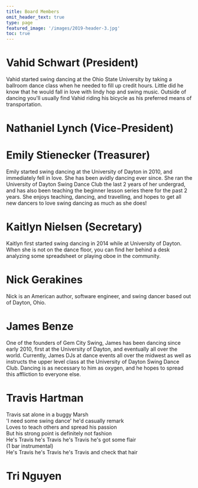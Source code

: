 ```yaml
---
title: Board Members
omit_header_text: true
type: page
featured_image: '/images/2019-header-3.jpg'
toc: true
---
```


# Vahid Schwart (President) 

Vahid started swing dancing at the Ohio State University by taking a ballroom dance class when he needed to fill up credit hours. Little did he know that he would fall in love with lindy hop and swing music. Outside of dancing you'll usually find Vahid riding his bicycle as his preferred means of transportation.

# Nathaniel Lynch (Vice-President)

# Emily Stienecker (Treasurer)

Emily started swing dancing at the University of Dayton in 2010, and immediately fell in love. She has been avidly dancing ever since. She ran the University of Dayton Swing Dance Club the last 2 years of her undergrad, and has also been teaching the beginner lesson series there for the past 2 years. She enjoys teaching, dancing, and travelling, and hopes to get all new dancers to love swing dancing as much as she does!

# Kaitlyn Nielsen (Secretary)

Kaitlyn first started swing dancing in 2014 while at University of Dayton. When she is not on the dance floor, you can find her behind a desk analyzing some spreadsheet or playing oboe in the community.

# Nick Gerakines

Nick is an American author, software engineer, and swing dancer based out of Dayton, Ohio.

# James Benze

One of the founders of Gem City Swing, James has been dancing since early 2010, first at the University of Dayton, and eventually all over the world.  Currently, James DJs at dance events all over the midwest as well as instructs the upper level class at the University of Dayton Swing Dance Club.  Dancing is as necessary to him as oxygen, and he hopes to spread this affliction to everyone else.

# Travis Hartman

Travis sat alone in a buggy Marsh<br/>
'I need some swing dance' he'd casually remark<br/>
Loves to teach others and spread his passion<br/>
But his strong point is definitely not fashion<br/>
He's Travis he's Travis he's Travis he's got some flair<br/>
(1 bar instrumental)<br/>
He's Travis he's Travis he's Travis and check that hair<br/>

# Tri Nguyen

